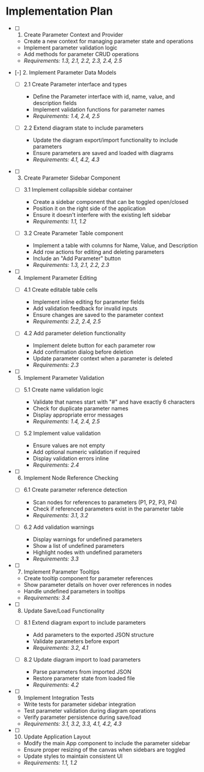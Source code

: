# Implementation Plan

- [ ] 1. Create Parameter Context and Provider




  - Create a new context for managing parameter state and operations
  - Implement parameter validation logic
  - Add methods for parameter CRUD operations
  - _Requirements: 1.3, 2.1, 2.2, 2.3, 2.4, 2.5_
 


- [-] 2. Implement Parameter Data Models


  - [ ] 2.1 Create Parameter interface and types
    - Define the Parameter interface with id, name, value, and description fields
    - Implement validation functions for parameter names
    - _Requirements: 1.4, 2.4, 2.5_
  
  - [ ] 2.2 Extend diagram state to include parameters
    - Update the diagram export/import functionality to include parameters
    - Ensure parameters are saved and loaded with diagrams
    - _Requirements: 4.1, 4.2, 4.3_

- [ ] 3. Create Parameter Sidebar Component
  - [ ] 3.1 Implement collapsible sidebar container
    - Create a sidebar component that can be toggled open/closed
    - Position it on the right side of the application
    - Ensure it doesn't interfere with the existing left sidebar
    - _Requirements: 1.1, 1.2_
  
  - [ ] 3.2 Create Parameter Table component
    - Implement a table with columns for Name, Value, and Description
    - Add row actions for editing and deleting parameters
    - Include an "Add Parameter" button
    - _Requirements: 1.3, 2.1, 2.2, 2.3_

- [ ] 4. Implement Parameter Editing
  - [ ] 4.1 Create editable table cells
    - Implement inline editing for parameter fields
    - Add validation feedback for invalid inputs
    - Ensure changes are saved to the parameter context
    - _Requirements: 2.2, 2.4, 2.5_
  
  - [ ] 4.2 Add parameter deletion functionality
    - Implement delete button for each parameter row
    - Add confirmation dialog before deletion
    - Update parameter context when a parameter is deleted
    - _Requirements: 2.3_

- [ ] 5. Implement Parameter Validation
  - [ ] 5.1 Create name validation logic
    - Validate that names start with "#" and have exactly 6 characters
    - Check for duplicate parameter names
    - Display appropriate error messages
    - _Requirements: 1.4, 2.4, 2.5_
  
  - [ ] 5.2 Implement value validation
    - Ensure values are not empty
    - Add optional numeric validation if required
    - Display validation errors inline
    - _Requirements: 2.4_

- [ ] 6. Implement Node Reference Checking
  - [ ] 6.1 Create parameter reference detection
    - Scan nodes for references to parameters (P1, P2, P3, P4)
    - Check if referenced parameters exist in the parameter table
    - _Requirements: 3.1, 3.2_
  
  - [ ] 6.2 Add validation warnings
    - Display warnings for undefined parameters
    - Show a list of undefined parameters
    - Highlight nodes with undefined parameters
    - _Requirements: 3.3_

- [ ] 7. Implement Parameter Tooltips
  - Create tooltip component for parameter references
  - Show parameter details on hover over references in nodes
  - Handle undefined parameters in tooltips
  - _Requirements: 3.4_

- [ ] 8. Update Save/Load Functionality
  - [ ] 8.1 Extend diagram export to include parameters
    - Add parameters to the exported JSON structure
    - Validate parameters before export
    - _Requirements: 3.2, 4.1_
  
  - [ ] 8.2 Update diagram import to load parameters
    - Parse parameters from imported JSON
    - Restore parameter state from loaded file
    - _Requirements: 4.2_

- [ ] 9. Implement Integration Tests
  - Write tests for parameter sidebar integration
  - Test parameter validation during diagram operations
  - Verify parameter persistence during save/load
  - _Requirements: 3.1, 3.2, 3.3, 4.1, 4.2, 4.3_

- [ ] 10. Update Application Layout
  - Modify the main App component to include the parameter sidebar
  - Ensure proper resizing of the canvas when sidebars are toggled
  - Update styles to maintain consistent UI
  - _Requirements: 1.1, 1.2_